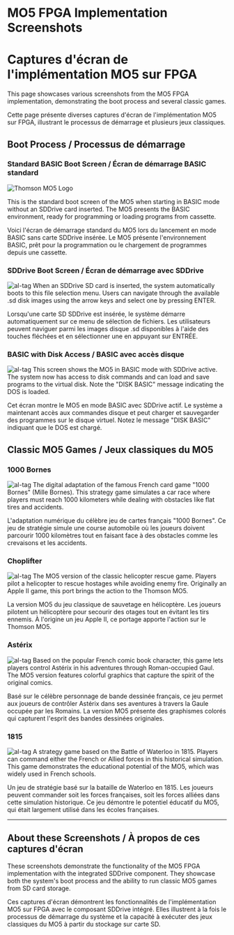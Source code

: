 # MO5 FPGA Implementation Screenshots
# Captures d'écran de l'implémentation MO5 sur FPGA

This page showcases various screenshots from the MO5 FPGA implementation, demonstrating the boot process and several classic games.

Cette page présente diverses captures d'écran de l'implémentation MO5 sur FPGA, illustrant le processus de démarrage et plusieurs jeux classiques.

## Boot Process / Processus de démarrage

### Standard BASIC Boot Screen / Écran de démarrage BASIC standard

![Thomson MO5 Logo](https://github.com/6502addict/MO5-VHDL/blob/main/screenshot/basic-boot-screen.jpg)

This is the standard boot screen of the MO5 when starting in BASIC mode without an SDDrive card inserted. The MO5 presents the BASIC environment, ready for programming or loading programs from cassette.

Voici l'écran de démarrage standard du MO5 lors du lancement en mode BASIC sans carte SDDrive insérée. Le MO5 présente l'environnement BASIC, prêt pour la programmation ou le chargement de programmes depuis une cassette.

### SDDrive Boot Screen / Écran de démarrage avec SDDrive
![al-tag](https://github.com/6502addict/MO5-VHDL/blob/main/screenshot/sddrive-boot-screen.jpg)
When an SDDrive SD card is inserted, the system automatically boots to this file selection menu. Users can navigate through the available .sd disk images using the arrow keys and select one by pressing ENTER.

Lorsqu'une carte SD SDDrive est insérée, le système démarre automatiquement sur ce menu de sélection de fichiers. Les utilisateurs peuvent naviguer parmi les images disque .sd disponibles à l'aide des touches fléchées et en sélectionner une en appuyant sur ENTRÉE.

### BASIC with Disk Access / BASIC avec accès disque
![al-tag](https://github.com/6502addict/MO5-VHDL/blob/main/screenshot/disk-basic-screen.jpg)
This screen shows the MO5 in BASIC mode with SDDrive active. The system now has access to disk commands and can load and save programs to the virtual disk. Note the "DISK BASIC" message indicating the DOS is loaded.

Cet écran montre le MO5 en mode BASIC avec SDDrive actif. Le système a maintenant accès aux commandes disque et peut charger et sauvegarder des programmes sur le disque virtuel. Notez le message "DISK BASIC" indiquant que le DOS est chargé.

## Classic MO5 Games / Jeux classiques du MO5

### 1000 Bornes
![al-tag](https://github.com/6502addict/MO5-VHDL/blob/main/screenshot/1000bornes.jpg)
The digital adaptation of the famous French card game "1000 Bornes" (Mille Bornes). This strategy game simulates a car race where players must reach 1000 kilometers while dealing with obstacles like flat tires and accidents.

L'adaptation numérique du célèbre jeu de cartes français "1000 Bornes". Ce jeu de stratégie simule une course automobile où les joueurs doivent parcourir 1000 kilomètres tout en faisant face à des obstacles comme les crevaisons et les accidents.

### Choplifter
![al-tag](https://github.com/6502addict/MO5-VHDL/blob/main/screenshot/choplifter.jpg)
The MO5 version of the classic helicopter rescue game. Players pilot a helicopter to rescue hostages while avoiding enemy fire. Originally an Apple II game, this port brings the action to the Thomson MO5.

La version MO5 du jeu classique de sauvetage en hélicoptère. Les joueurs pilotent un hélicoptère pour secourir des otages tout en évitant les tirs ennemis. À l'origine un jeu Apple II, ce portage apporte l'action sur le Thomson MO5.

### Astérix
![al-tag](https://github.com/6502addict/MO5-VHDL/blob/main/screenshot/asterix.jpg)
Based on the popular French comic book character, this game lets players control Astérix in his adventures through Roman-occupied Gaul. The MO5 version features colorful graphics that capture the spirit of the original comics.

Basé sur le célèbre personnage de bande dessinée français, ce jeu permet aux joueurs de contrôler Astérix dans ses aventures à travers la Gaule occupée par les Romains. La version MO5 présente des graphismes colorés qui capturent l'esprit des bandes dessinées originales.

### 1815
![al-tag](https://github.com/6502addict/MO5-VHDL/blob/main/screenshot/1815.jpg)
A strategy game based on the Battle of Waterloo in 1815. Players can command either the French or Allied forces in this historical simulation. This game demonstrates the educational potential of the MO5, which was widely used in French schools.

Un jeu de stratégie basé sur la bataille de Waterloo en 1815. Les joueurs peuvent commander soit les forces françaises, soit les forces alliées dans cette simulation historique. Ce jeu démontre le potentiel éducatif du MO5, qui était largement utilisé dans les écoles françaises.

---

## About these Screenshots / À propos de ces captures d'écran

These screenshots demonstrate the functionality of the MO5 FPGA implementation with the integrated SDDrive component. They showcase both the system's boot process and the ability to run classic MO5 games from SD card storage.

Ces captures d'écran démontrent les fonctionnalités de l'implémentation MO5 sur FPGA avec le composant SDDrive intégré. Elles illustrent à la fois le processus de démarrage du système et la capacité à exécuter des jeux classiques du MO5 à partir du stockage sur carte SD.
